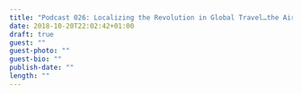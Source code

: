 ```yaml
---
title: "Podcast 026: Localizing the Revolution in Global Travel…the Airbnb Way"
date: 2018-10-20T22:02:42+01:00
draft: true
guest: ""
guest-photo: ""
guest-bio: ""
publish-date: ""
length: ""
---
```

